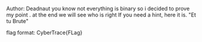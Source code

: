 Author: Deadnaut
you know not everything is binary so i decided to prove my point . at the end we will see who is right
If you need a hint, here it is. "Et tu Brute"

flag format: CyberTrace{FLag}

